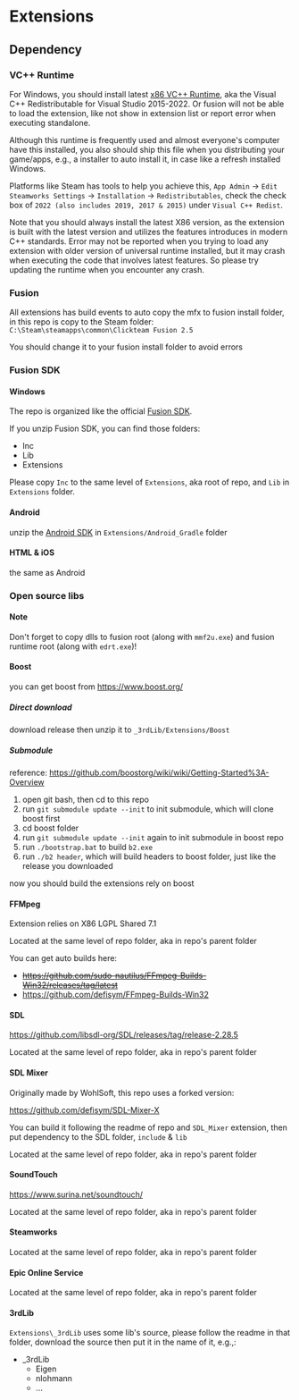 # Extensions

## Dependency

### VC++ Runtime

For Windows, you should install latest [x86 VC++ Runtime](https://aka.ms/vs/17/release/vc_redist.x86.exe), aka the Visual C++ Redistributable for Visual Studio 2015-2022. Or fusion will not be able to load the extension, like not show in extension list or report error when executing standalone.

Although this runtime is frequently used and almost everyone's computer have this installed, you also should ship this file when you distributing your game/apps, e.g., a installer to auto install it, in case like a refresh installed Windows.

Platforms like Steam has tools to help you achieve this, `App Admin` -> `Edit Steamworks Settings` -> `Installation` -> `Redistributables`, check the check box of `2022 (also includes 2019, 2017 & 2015)` under `Visual C++ Redist`.

Note that you should always install the latest X86 version, as the extension is built with the latest version and utilizes the features introduces in modern C++ standards. Error may not be reported when you trying to load any extension with older version of universal runtime installed, but it may crash when executing the code that involves latest features. So please try updating the runtime when you encounter any crash.

### Fusion

All extensions has build events to auto copy the mfx to fusion install folder, in this repo is copy to the Steam folder: `C:\Steam\steamapps\common\Clickteam Fusion 2.5`

You should change it to your fusion install folder to avoid errors

### Fusion SDK

#### Windows

The repo is organized like the official [Fusion SDK](https://community.clickteam.com/forum/thread/89104-fusion-2-5-sdk-release/).

If you unzip Fusion SDK, you can find those folders:

- Inc
- Lib
- Extensions

Please copy `Inc` to the same level of `Extensions`, aka root of repo, and `Lib` in `Extensions` folder.

#### Android

unzip the [Android SDK](https://community.clickteam.com/forum/thread/89105-official-android-sdk-release/) in `Extensions/Android_Gradle` folder

#### HTML & iOS

the same as Android

### Open source libs

#### Note

Don't forget to copy dlls to fusion root (along with `mmf2u.exe`) and fusion runtime root (along with `edrt.exe`)!

#### Boost

you can get boost from <https://www.boost.org/>

##### Direct download

download release then unzip it to `_3rdLib/Extensions/Boost`

##### Submodule

reference: <https://github.com/boostorg/wiki/wiki/Getting-Started%3A-Overview>

1. open git bash, then cd to this repo
2. run `git submodule update --init` to init submodule, which will clone boost first
3. cd boost folder
4. run `git submodule update --init` again to init submodule in boost repo
5. run `./bootstrap.bat` to build `b2.exe`
6. run `./b2 header`, which will build headers to boost folder, just like the release you downloaded

now you should build the extensions rely on boost

#### FFMpeg

Extension relies on X86 LGPL Shared 7.1

Located at the same level of repo folder, aka in repo's parent folder

You can get auto builds here:

- ~~<https://github.com/sudo-nautilus/FFmpeg-Builds-Win32/releases/tag/latest>~~
- <https://github.com/defisym/FFmpeg-Builds-Win32>

#### SDL

<https://github.com/libsdl-org/SDL/releases/tag/release-2.28.5>

Located at the same level of repo folder, aka in repo's parent folder

#### SDL Mixer

Originally made by WohlSoft, this repo uses a forked version:

<https://github.com/defisym/SDL-Mixer-X>

You can build it following the readme of repo and `SDL_Mixer` extension, then put dependency to the SDL folder, `include` & `lib`

Located at the same level of repo folder, aka in repo's parent folder

#### SoundTouch

<https://www.surina.net/soundtouch/>

Located at the same level of repo folder, aka in repo's parent folder

#### Steamworks

Located at the same level of repo folder, aka in repo's parent folder

#### Epic Online Service

Located at the same level of repo folder, aka in repo's parent folder

#### 3rdLib

`Extensions\_3rdLib` uses some lib's source, please follow the readme in that folder, download the source then put it in the name of it, e.g.,:

- _3rdLib
  - Eigen
  - nlohmann
  - ...

